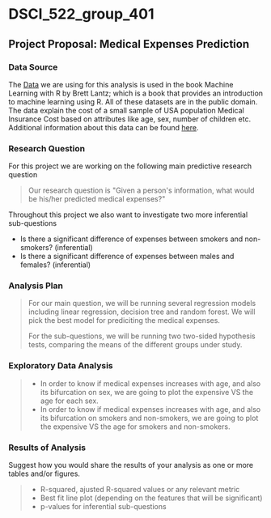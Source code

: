 # DSCI_522_group_401
## Project Proposal: Medical Expenses Prediction

### Data Source

The [Data](https://gist.githubusercontent.com/meperezcuello/82a9f1c1c473d6585e750ad2e3c05a41/raw/d42d226d0dd64e7f5395a0eec1b9190a10edbc03/Medical_Cost.csv) we are using for this analysis is used in the book Machine Learning with R by Brett Lantz; which is a book that provides an introduction to machine learning using R. All of these datasets are in the public domain. The data explain the cost of a small sample of USA population Medical Insurance Cost based on attributes like age, sex, number of children etc. Additional information about this data can be found [here](https://gist.github.com/meperezcuello/82a9f1c1c473d6585e750ad2e3c05a41).

### Research Question

For this project we are working on the following main predictive research question

> Our research question is "Given a person's information, what would be his/her predicted medical expenses?"

Throughout this project we also want to investigate two more inferential sub-questions

- Is there a significant difference of expenses between smokers and non-smokers? (inferential)
- Is there a significant difference of expenses between males and females? (inferential)


### Analysis Plan

 > For our main question, we will be running several regression models including linear regression, decision tree and random forest. We will pick the best model for prediciting the medical expenses.
 >
 > For the sub-questions, we will be running two two-sided hypothesis tests, comparing the means of the different groups under study. 

### Exploratory Data Analysis

> - In order to know if medical expenses increases with age, and also its bifurcation on sex, we are going to plot the expensive VS the age for each sex.
> - In order to know if medical expenses increases with age, and also its bifurcation on smokers and non-smokers, we are going to plot the expensive VS the age for smokers and non-smokers.

### Results of Analysis
Suggest how you would share the results of your analysis as one or more tables and/or figures.

> - R-squared, ajusted R-squared values or any relevant metric
> - Best fit line plot (depending on the features that will be significant)
> - p-values for inferential sub-questions